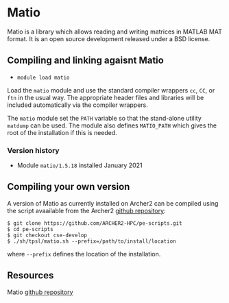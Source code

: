 # Matio

Matio is a library which allows reading and writing matrices in
MATLAB MAT format. It is an open source development released under
a BSD license. 


## Compiling and linking agaisnt Matio

- `module load matio`

Load the `matio` module and use the standard compiler wrappers
`cc`, `CC`, or `ftn` in the usual way. The appropriate header
files and libraries will be included automatically via the
compiler wrappers.

The `matio` module set the `PATH` variable so that the stand-alone
utility `matdump` can be used. The module also defines `MATIO_PATH`
which gives the root of the installation if this is needed.
 

### Version history

- Module `matio/1.5.18` installed January 2021


## Compiling your own version

A version of Matio as currently installed on Archer2 can be
compiled using the script avaailable from the Archer2
[github repository](https://github.com/ARCHER2-HPC/pe-scripts/tree/cse-develop):

```
$ git clone https://github.com/ARCHER2-HPC/pe-scripts.git
$ cd pe-scripts
$ git checkout cse-develop
$ ./sh/tpsl/matio.sh --prefix=/path/to/install/location
```
where `--prefix` defines the location of the installation.


## Resources

Matio [github repository](https://github.com/tbeu/matio)
